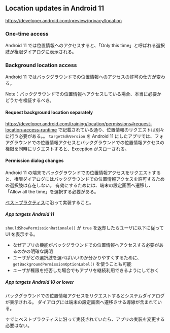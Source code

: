## Location updates in Android 11

https://developer.android.com/preview/privacy/location

### One-time access

Android 11 では位置情報へのアクセスすると、「Only this time」と呼ばれる選択肢が権限ダイアログに表示される。

### Background location access

Android 11 ではバックグラウンドでの位置情報へのアクセスの許可の仕方が変わる。

Note：バックグラウンドでの位置情報へアクセスしている場合、本当に必要かどうかを検証するべき。

#### Request background location separately

https://developer.android.com/training/location/permissions#request-location-access-runtime で記載されている通り、位置情報のリクエストは別々に行う必要がある。。
`targetSdkVersion` を Android 11 にしたアプリでは、フォアグラウンドでの位置情報アクセスとバックグラウンドでの位置情報アクセスの権限を同時にリクエストすると、Exception がスローされる。

#### Permission dialog changes

Android 11 の端末でバックグラウンドでの位置情報アクセスをリクエストすると、権限ダイアログにはバックグラウンドでの位置情報アクセスを許可するための選択肢は存在しない。
有効にするためには、端末の設定画面へ遷移し、「Allow all the time」を選択する必要がある。

[ベストプラクティス](https://developer.android.com/training/permissions/requesting)に沿って実装すること。

##### App targets Android 11

`shouldShowPermissionRationale()` が `true` を返却したらユーザに以下に従って UI を表示する。

* なぜアプリの機能がバックグラウンドでの位置情報へアクセスする必要があるのかの明確な説明
* ユーザがどの選択肢を選べばいいのか分かりやすくするために、`getBackgroundPermissionOptionLabel()` を使うことも可能
* ユーザが権限を拒否した場合でもアプリを継続利用できるようにしておく

##### App targets Android 10 or lower

バックグラウンドでの位置情報アクセスをリクエストするとシステムダイアログが表示される。
ダイアログには端末の設定画面へ遷移させる導線が含まれている。

すでにベストプラクティスに沿って実装されていたら、アプリの実装を変更する必要はない。
